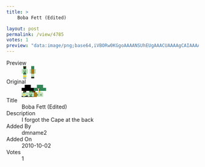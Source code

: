 ```yaml
---
title: >
    Boba Fett (Edited)

layout: post
permalink: /view/4785
votes: 1
preview: "data:image/png;base64,iVBORw0KGgoAAAANSUhEUgAAACUAAAAgCAIAAAAaMSbnAAAABnRSTlMA/wD/AP5AXyvrAAABDklEQVRIiWP8//8fAwwYd0YxYANny5dhFUcDxGhnQZYw334Bu0nlxFhHFGBB408/eANNJNNeg2q2YdoHMR1iK3VtwmLfSU8DBtRQhYhQETBR17gRbx/jgfu7SNJgr+CCzD34YA+c/XxmPFYtkukL4ezhHp7o9hWtnFe0ch4mm1b20RoMd/vQy8++8CQGBgZItEHYtLUPOYHQwtZhH3+KgipwToOnnT6GioUbjzRsP4RLP7L250SoYZHjV4BzLvrbYNWArAaP1H2kchKXmgHND7TIAGhg2KdPZI7d11gcynAlPZLBcA9PRuT+A3JjBBmgtVlwAUMLQ6zi50+ch7OHe3iipM+CiFKsipADhEIAAMPZStahImrJAAAAAElFTkSuQmCC"
---
```

<dl class="side-by-side">
<dt>Preview</dt>
<dd>
    <img class="preview" src="data:image/png;base64,iVBORw0KGgoAAAANSUhEUgAAACUAAAAgCAIAAAAaMSbnAAAABnRSTlMA/wD/AP5AXyvrAAABDklEQVRIiWP8//8fAwwYd0YxYANny5dhFUcDxGhnQZYw334Bu0nlxFhHFGBB408/eANNJNNeg2q2YdoHMR1iK3VtwmLfSU8DBtRQhYhQETBR17gRbx/jgfu7SNJgr+CCzD34YA+c/XxmPFYtkukL4ezhHp7o9hWtnFe0ch4mm1b20RoMd/vQy8++8CQGBgZItEHYtLUPOYHQwtZhH3+KgipwToOnnT6GioUbjzRsP4RLP7L250SoYZHjV4BzLvrbYNWArAaP1H2kchKXmgHND7TIAGhg2KdPZI7d11gcynAlPZLBcA9PRuT+A3JjBBmgtVlwAUMLQ6zi50+ch7OHe3iipM+CiFKsipADhEIAAMPZStahImrJAAAAAElFTkSuQmCC">
</dd>
<dt>Original</dt>
<dd>
    <img class="preview" src="data:image/png;base64,iVBORw0KGgoAAAANSUhEUgAAAEAAAAAgCAYAAACinX6EAAAA/klEQVR42u2WwQkCMRBF04UIFuBN8SKeBMWLFXj1aAXagGAn9uDJIjwrdmAFzoIgZIfNzK4JJiQ/8E4Js/zHMDvG6Ic88TqT04Z8MAEOBEAABEAABEBAxgIoJr4BQwhKWsBuPhQpQoCrdYsR8MUOXkwHNHVCiOAQAAEQ0LwnbGcDshlPRzW0pWJ1XJIEr8/R6r9vPbJ5vu41vNc+CICAwgRcHxey4UOC34fmfOiL+NaHgK4C/k2WAnj3SN0EAakJ4FM2toD1fvFB+6brXTYCXAG1+ygC2gRPtgM0+GIkBW/zS40+A6QgUvDsBLgCuYJnK6Ar2m6voQngu/4vSPkrbP031sUNTHMAAAAASUVORK5CYII=">
</dd>
<dt>Title</dt>
<dd>Boba Fett (Edited)</dd>
<dt>Description</dt>
<dd>I forgot the Cape at the back</dd>
<dt>Added By</dt>
<dd>dmname2</dd>
<dt>Added On</dt>
<dd>2010-10-02</dd>
<dt>Votes</dt>
<dd>1</dd>
</dl>

